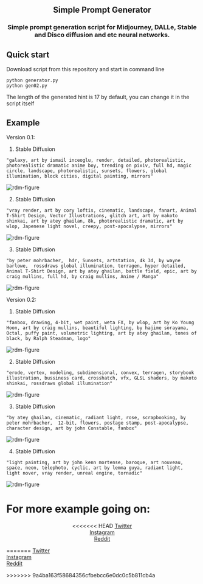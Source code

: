 <h2 align="center">
    <p>Simple Prompt Generator</p>
</h2>
<h3 align="center">
    <p>Simple prompt generation script for Midjourney, DALLe, Stable and Disco diffusion and etc neural networks.</p>
</h3>

## Quick start

Download script from this repository and start in command line
```
python generator.py
python gen02.py
```
The length of the generated hint is 17 by default, you can change it in the script itself

## Example

Version 0.1:
1. Stable Diffusion
```
"galaxy, art by ismail inceoglu, render, detailed, photorealistic, photorealistic dramatic anime boy, trending on pixiv, full hd, magic circle, landscape, photorealistic, sunsets, flowers, global illumination, block cities, digital painting, mirrors"
```
![rdm-figure](img/1.png)

2. Stable Diffusion
```
"vray render, art by cory loftis, cinematic, landscape, fanart, Animal T-Shirt Design, Vector Illustrations, glitch art, art by makoto shinkai, art by atey ghailan, 8k, photorealistic dramatic, art by wlop, Japenese light novel, creepy, post-apocalypse, mirrors"
```
![rdm-figure](img/2.png)

3. Stable Diffusion
```
"by peter mohrbacher,  hdr, Sunsets, artstation, 4k 3d, by wayne barlowe,  rossdraws global illumination, terragen, hyper detailed, Animal T-Shirt Design, art by atey ghailan, battle field, epic, art by craig mullins, full hd, by craig mullins, Anime / Manga"
```
![rdm-figure](img/3.png)

Version 0.2:
1. Stable Diffusion
```
"fanbox, drawing, 4-bit, wet paint, weta FX, by wlop, art by Ko Young Hoon, art by craig mullins, beautiful lighting, by hajime sorayama,  Octal, puffy paint, volumetric lighting, art by atey ghailan, tones of black, by Ralph Steadman, logo"
```
![rdm-figure](img/4.png)

2. Stable Diffusion
```
"erode, vertex, modeling, subdimensional, convex, terragen, storybook illustration, bussiness card, crosshatch, vfx, GLSL shaders, by makoto shinkai, rossdraws global illumination"
```
![rdm-figure](img/5.png)

3. Stable Diffusion
```
"by atey ghailan, cinematic, radiant light, rose, scrapbooking, by peter mohrbacher,  12-bit, flowers, postage stamp, post-apocalypse, character design, art by john Constable, fanbox"
```
![rdm-figure](img/6.png)

4. Stable Diffusion
```
"light painting, art by john kenn mortense, baroque, art nouveau, space, neon, telephoto, cyclic, art by lemma guya, radiant light, light nover, vray render, unreal engine, tornadic"
```
![rdm-figure](img/7.png)

# For more example going on:
<p align="center">
<<<<<<< HEAD
	<a href="https://twitter.com/wine_ineff" target='_blank'>Twitter</a><br>
	<a href="https://www.instagram.com/wine_ineff" target='_blank'>Instagram</a><br>
	<a href="https://www.reddit.com/user/WiNE-iNEFF" target='_blank'>Reddit</a>
</p>
=======
	<a href="https://twitter.com/wine_ineff" target='_blank'>Twitter   </a><br>
	<a href="https://www.instagram.com/wine_ineff" target='_blank'>  Instagram  </a><br>
	<a href="https://www.reddit.com/user/WiNE-iNEFF" target='_blank'>   Reddit</a>
</p>
>>>>>>> 9a4ba163f58684356cfbebcc6e0dc0c5b811cb4a
